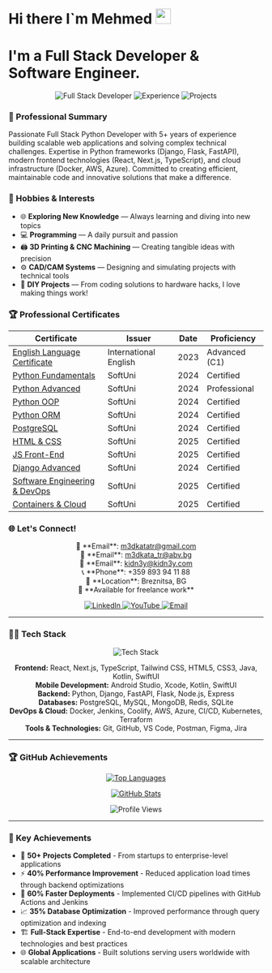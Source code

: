 <!--
**m3dkata/m3dkata** is a ✨ _special_ ✨ repository because its `README.md` (this file) appears on your GitHub profile.

Here are some ideas to get you started:

- 🔭 I'm currently working on ...
- 🌱 I'm currently learning ...
- 👯 I'm looking to collaborate on ...
- 🤔 I'm looking for help with ...
- 💬 Ask me about ...
- 📫 How to reach me: ...
- 😄 Pronouns: ...
- ⚡ Fun fact: ...
<br>
-->

# Hi there I`m Mehmed <img src="https://media.giphy.com/media/hvRJCLFzcasrR4ia7z/giphy.gif" width="30px" height="30px">
# I'm a Full Stack Developer & Software Engineer.

<p align="center">
  <img src="https://img.shields.io/badge/Full Stack Developer-💻-blue?style=for-the-badge&logo=python&logoColor=white" alt="Full Stack Developer">
  <img src="https://img.shields.io/badge/5%2B Years Experience-⭐-yellow?style=for-the-badge&logo=work&logoColor=white" alt="Experience">
  <img src="https://img.shields.io/badge/50%2B Projects Completed-🚀-green?style=for-the-badge&logo=rocket&logoColor=white" alt="Projects">
</p>

### 🎯 Professional Summary
Passionate Full Stack Python Developer with 5+ years of experience building scalable web applications and solving complex technical challenges. Expertise in Python frameworks (Django, Flask, FastAPI), modern frontend technologies (React, Next.js, TypeScript), and cloud infrastructure (Docker, AWS, Azure). Committed to creating efficient, maintainable code and innovative solutions that make a difference.

### 🎨 Hobbies & Interests
- 🌐 **Exploring New Knowledge** — Always learning and diving into new topics
- 💻 **Programming** — A daily pursuit and passion
- 🖨️ **3D Printing & CNC Machining** — Creating tangible ideas with precision
- ⚙️ **CAD/CAM Systems** — Designing and simulating projects with technical tools
- 📐 **DIY Projects** — From coding solutions to hardware hacks, I love making things work!

### 🏆 Professional Certificates
| Certificate | Issuer | Date | Proficiency |
|-------------|--------|------|-------------|
| [English Language Certificate](https://internationalenglishtest.com/verify-certificate/35E5B14-35E5B1D-35E32DF/) | International English | 2023 | Advanced (C1) |
| [Python Fundamentals](https://softuni.bg/certificates/details/222536/b459ac5d) | SoftUni | 2024 | Certified |
| [Python Advanced](https://softuni.bg/certificates/details/203869/91e32d95) | SoftUni | 2024 | Professional |
| [Python OOP](https://softuni.bg/certificates/details/211623/86899b92) | SoftUni | 2024 | Certified |
| [Python ORM](https://softuni.bg/certificates/details/221504/66dfec51) | SoftUni | 2024 | Certified |
| [PostgreSQL](https://softuni.bg/certificates/details/217142/6fd8b86f) | SoftUni | 2024 | Certified |
| [HTML & CSS](https://softuni.bg/certificates/details/237937/2d6191d2) | SoftUni | 2025 | Certified |
| [JS Front-End](https://softuni.bg/certificates/details/242272/8422fb20) | SoftUni | 2025 | Certified |
| [Django Advanced](https://softuni.bg/certificates/details/233316/df631ee7) | SoftUni | 2024 | Certified |
| [Software Engineering & DevOps](https://softuni.bg/certificates/details/246542/4e1acba0) | SoftUni | 2025 | Certified |
| [Containers & Cloud](https://softuni.bg/certificates/details/250163/0f1b7cea) | SoftUni | 2025 | Certified |

### 🌐 Let's Connect!
<p align="center">
  📧 **Email**: <a href="mailto:m3dkatatr@gmail.com">m3dkatatr@gmail.com</a><br>
  📧 **Email**: <a href="mailto:m3dkata_tr@abv.bg">m3dkata_tr@abv.bg</a><br>
  📧 **Email**: <a href="mailto:kidn3y@kidn3y.com">kidn3y@kidn3y.com</a><br>
  📞 **Phone**: +359 893 94 11 88<br>
  📍 **Location**: Breznitsa, BG<br>
  💼 **Available for freelance work**
</p>

<p align="center">
  <a href="https://www.linkedin.com/in/mehmed-cherkez-609143255/">
    <img src="https://img.shields.io/badge/-LinkedIn-0077B5?style=for-the-badge&logo=linkedin&logoColor=white" alt="LinkedIn">
  </a>
  <a href="https://www.youtube.com/@medkatacherkezov6634">
    <img src="https://img.shields.io/badge/-YouTube-FF0000?style=for-the-badge&logo=youtube&logoColor=white" alt="YouTube">
  </a>
  <a href="mailto:m3dkatatr@gmail.com">
    <img src="https://img.shields.io/badge/-Email-D14836?style=for-the-badge&logo=gmail&logoColor=white" alt="Email">
  </a>
</p>

---

### 👨‍💻 Tech Stack
<p align="center">
  <img src="https://skillicons.dev/icons?i=python,django,flask,fastapi,react,nextjs,typescript,tailwind,html,css,java,kotlin,swift,androidstudio,xcode,aws,azure,docker,jenkins,postgresql,mysql,mongodb,redis,git,github,vscode,postman&perline=12" alt="Tech Stack">
</p>

<p align="center">
  <strong>Frontend:</strong> React, Next.js, TypeScript, Tailwind CSS, HTML5, CSS3, Java, Kotlin, SwiftUI<br>
  <strong>Mobile Development:</strong> Android Studio, Xcode, Kotlin, SwiftUI<br>
  <strong>Backend:</strong> Python, Django, FastAPI, Flask, Node.js, Express<br>
  <strong>Databases:</strong> PostgreSQL, MySQL, MongoDB, Redis, SQLite<br>
  <strong>DevOps & Cloud:</strong> Docker, Jenkins, Coolify, AWS, Azure, CI/CD, Kubernetes, Terraform<br>
  <strong>Tools & Technologies:</strong> Git, GitHub, VS Code, Postman, Figma, Jira
</p>

---

### 🏆 GitHub Achievements
<p align="center">
  <a href="https://github.com/anuraghazra/github-readme-stats">
    <img src="./top-langs.svg" alt="Top Languages">
  </a>
</p>

<p align="center">
  <a href="https://github.com/anuraghazra/github-readme-stats">
    <img src="./stats.svg" alt="GitHub Stats">
  </a>
</p>

<p align="center">
  <img src="https://komarev.com/ghpvc/?username=m3dkata&style=for-the-badge&color=blue" alt="Profile Views">
</p>

---

### 💼 Key Achievements
- 🚀 **50+ Projects Completed** - From startups to enterprise-level applications
- ⚡ **40% Performance Improvement** - Reduced application load times through backend optimizations
- 🔄 **60% Faster Deployments** - Implemented CI/CD pipelines with GitHub Actions and Jenkins
- 📈 **35% Database Optimization** - Improved performance through query optimization and indexing
- 🏗️ **Full-Stack Expertise** - End-to-end development with modern technologies and best practices
- 🌐 **Global Applications** - Built solutions serving users worldwide with scalable architecture
</p>
